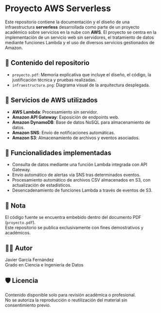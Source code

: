 # Proyecto AWS Serverless

Este repositorio contiene la documentación y el diseño de una infraestructura **serverless** desarrollada como parte de un proyecto académico sobre servicios en la nube con **AWS**. El proyecto se centra en la implementación de un servicio web sin servidores, el tratamiento de datos mediante funciones Lambda y el uso de diversos servicios gestionados de Amazon.

## 📄 Contenido del repositorio

- `proyecto.pdf`: Memoria explicativa que incluye el diseño, el código, la justificación técnica y pruebas realizadas.
- `infraestructura.png`: Diagrama visual de la arquitectura desplegada.

## 🧰 Servicios de AWS utilizados

- **AWS Lambda**: Procesamiento sin servidor.
- **Amazon API Gateway**: Exposición de endpoints web.
- **Amazon DynamoDB**: Base de datos NoSQL para almacenamiento de datos.
- **Amazon SNS**: Envío de notificaciones automáticas.
- **Amazon S3**: Almacenamiento de archivos y eventos asociados.

## 🧪 Funcionalidades implementadas

- Consulta de datos mediante una función Lambda integrada con API Gateway.
- Envío automático de alertas vía SNS tras determinados eventos.
- Procesamiento automático de archivos CSV almacenados en S3, con actualización de estadísticos.
- Desencadenamiento de funciones Lambda a través de eventos de S3.

## 📎 Nota

El código fuente se encuentra embebido dentro del documento PDF (`proyecto.pdf`).  
Este repositorio se publica exclusivamente con fines demostrativos y académicos.

## 🧑‍💻 Autor

Javier García Fernández  
Grado en Ciencia e Ingeniería de Datos

## 🛡️ Licencia

Contenido disponible solo para revisión académica o profesional.  
No se autoriza la reproducción o reutilización del material sin consentimiento previo.
